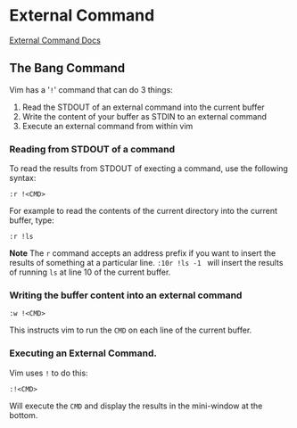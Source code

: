# External Command 

[External Command Docs](https://learnvim.irian.to/basics/external_commands)

## The Bang Command

Vim has a '`!`' command that can do 3 things:

1. Read the STDOUT of an external command into the current buffer
2. Write the content of your buffer as STDIN to an external command
3. Execute an external command from within vim

### Reading from STDOUT of a command 

To read the results from STDOUT of execting a command, use the following syntax:

```
:r !<CMD>
```

For example to read the contents of the current directory into the current buffer, type:

```
:r !ls
```

**Note**
The `r` command accepts an address prefix if you want to insert the results of something at a 
particular line. ```:10r !ls -1 ``` will insert the results of running `ls` at line 10 of the current
buffer.

### Writing the buffer content into an external command

```
:w !<CMD>
```

This instructs vim to run the `CMD` on each line of the current buffer.

### Executing an External Command.

Vim uses `!` to do this:

```
:!<CMD>
```

Will execute the `CMD` and display the results in the mini-window at the bottom.
